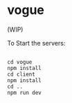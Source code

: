 # vogue
(WIP)

To Start the servers:

<pre>
<code>
cd vogue
npm install
cd client
npm install
cd ..
npm run dev
</code></pre>
